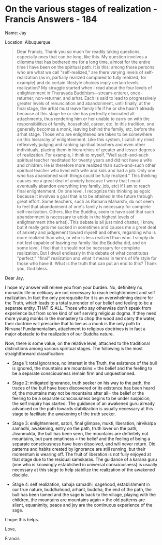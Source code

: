 # On the various stages of realization - Francis Answers - 184

Name: Jay

Location: Albuquerque

>Dear Francis, Thank you so much for readily taking questions, especially ones that can be long, like this. My question involves a dilemma that has bothered me for a long time, almost for the entire time I have been on the spiritual path. It is this: among those persons who are what we call "self-realized," are there varying levels of self-realization (as in, partially realized compared to fully realized, for example) and do certain lifestyle choices imply certain levels realization? My struggle started when I read about the four levels of enlightenment in Theravada Buddhism—stream-enterer, once-returner, non-returner, and arhat. Each is said to lead to progressively greater levels of renunciation and abandonment, until finally, at the final stage, the arhat must leave family life if he or she hasn't already because at this stage he or she has perfectly eliminated all attachments, thus rendering him or her unable to carry on with the responsibilities of family, household, career, etc. In this tradition, one generally becomes a monk, leaving behind the family, etc, before the arhat stage. Those who are enlightened are taken to be somewhere on this hierarchy of enlightenment. Like this system, I catch my mind reflexively judging and ranking spiritual teachers and even other individuals, placing them in hierarchies of greater and lesser degrees of realization. For example, I think to myself, "Well such-and-such spiritual teacher meditated for twenty years and did not have a wife and children. He is therefore more realized than such-and-such other spiritual teacher who lived with wife and kids and had a job. Only one who has abandoned such things could be fully realized." This thinking causes me a great deal of anxiety because I worry that I must eventually abandon everything (my family, job, etc) if I am to reach final enlightenment. On one level, I recognize this thinking as egoic because it involves a goal that is to be attained in the future through great effort. Some teachers, such as Ramana Maharshi, do not seem to feel that abandonment of one's family is necessary for complete self-realization. Others, like the Buddha, seem to have said that such abandonment is necessary to abide in the highest levels of enlightenment (the arhat). This debate is all just mind chatter, I know, but it really gets me sucked in sometimes and causes me a great deal of anxiety and judgement toward myself and others, regarding who is more realized than who, or who is less realized than who. I simply do not feel capable of leaving my family like the Buddha did, and on some level, I feel that it should not be necessary for complete realization. But I dwell endlessly in this debate of what constitutes "perfect," "final" realization and what it means in terms of life style for those who have it. What is the truth that can put an end to this? Thank you, God bless.

Dear Jay,

I hope my answer will relieve you from your burden. No, definitely no, monastic life or celibacy are not necessary to reach enlightenment and self realization. In fact the only prerequisite for it is an overwhelming desire for the Truth, which leads to a total surrender of our belief and feeling to be a separate entity. THAT IS ALL. Those who say otherwise don't speak from experience but from some kind of self serving religious dogma. If they need more young monks in the monastery to chop the wood and carry the water, their doctrine will prescribe that to live as a monk is the only path to Nirvana! Fundamentalism, attachment to religious doctrines is in fact a major obstacle to the realization of our Buddha nature.

Now, there is some value, on the relative level, attached to the traditional distinctions among various spiritual stages. The following is the most straightforward classification:

* Stage 1: total ignorance, no interest in the Truth, the existence of the bull is ignored, the mountains are mountains = the belief and the feeling to be a separate consciousness remain firm and unquestionned.

* Stage 2: mitigated ignorance, truth seeker on his way to the path, the traces of the bull have been discovered or its existence has been heard of, the mountains may not be mountains after all= the belief or the feeling to be a separate consciousness begins to be under suspicion, the self inquiry has started. The guidance of an awakened guru already advanced on the path towards stabilization is usually necessary at this stage to facilitate the awakening of the truth seeker.

* Stage 3: enlightenment, satori, final glimpse, mukti, liberation, nirvikalpa samadhi, awakening, entry on the path, truth lover on the path, Jivanmukta, the bull has been seen, the mountains are definitely not mountains, but pure emptiness = the belief and the feeling of being a separate consciousness have been dissolved, and will never return. Old patterns and habits created by ignorance are still running, but their momentum is wearing off. The fruit of liberation is not fully enjoyed at that stage due to the residual samskaras. The guidance of a karana guru (one who is knowingly established in universal consciousness) is usually necessary at this stage to help stabilize the realization of the awakened disciple.

* Stage 4: self realization, sahaja samadhi, sagehood, establishment in our true nature, buddhahood, arhant, buddha, the end of the path, the bull has been tamed and the sage is back to the village, playing with the children, the mountains are mountains again = the old patterns are silent, equanimity, peace and joy are the continuous experience of the sage.

I hope this helps.

Love,

Francis